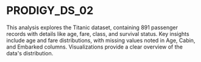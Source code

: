 # PRODIGY_DS_02
This analysis explores the Titanic dataset, containing 891 passenger records with details like age, fare, class, and survival status. Key insights include age and fare distributions, with missing values noted in Age, Cabin, and Embarked columns. Visualizations provide a clear overview of the data's distribution.
